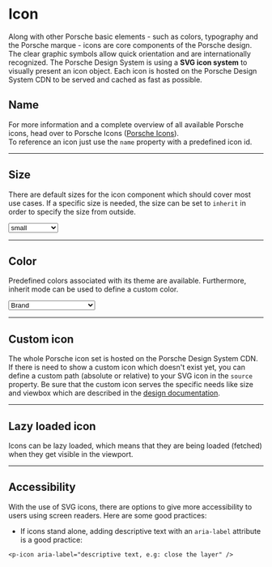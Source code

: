 # Icon

Along with other Porsche basic elements - such as colors, typography and the Porsche marque - icons are core components of the Porsche design. The clear graphic symbols allow quick orientation and are internationally recognized.
The Porsche Design System is using a **SVG icon system** to visually present an icon object. Each icon is hosted on the Porsche Design System CDN to be served and cached as fast as possible.


## Name

For more information and a complete overview of all available Porsche icons, head over to Porsche Icons ([Porsche Icons](https://icons.porsche.com)).  
To reference an icon just use the `name` property with a predefined icon id.

<Playground :markup="name" :config="config"></Playground>
    
---

## Size

There are default sizes for the icon component which should cover most use cases. If a specific size is needed, the size can be set to `inherit` in order to specify the size from outside.

<Playground :markup="sizeMarkup" :config="config">
  <select v-model="size">
    <option disabled>Select a size</option>
    <option>small</option>
    <option>medium</option>
    <option>large</option>
    <option>inherit</option>
  </select>
</Playground>
    
---

## Color
Predefined colors associated with its theme are available. Furthermore, inherit mode can be used to define a custom color.

<Playground :markup="colorMarkup" :config="config">
  <select v-model="color">
    <option disabled>Select a color</option>
    <option value="brand">Brand</option>
    <option value="default">Default</option>
    <option value="neutral-contrast-high">Neutral Contrast High</option>
    <option value="neutral-contrast-medium">Neutral Contrast Medium</option>
    <option value="neutral-contrast-low">Neutral Contrast Low</option>
    <option value="notification-success">Notification Success</option>
    <option value="notification-warning">Notification Warning</option>
    <option value="notification-error">Notification Error</option>
    <option value="notification-neutral">Notification Neutral</option>
    <option value="inherit">Inherit</option>
  </select>
</Playground>

---

## Custom icon
The whole Porsche icon set is hosted on the Porsche Design System CDN. If there is need to show a custom icon which doesn't exist yet, you can define a custom path (absolute or relative) to your SVG icon in the `source` property. Be sure that the custom icon serves the specific needs like size and viewbox which are described in the [design documentation](/components/icon#design).

<Playground :markup="custom" :config="config"></Playground>

---

## Lazy loaded icon
Icons can be lazy loaded, which means that they are being loaded (fetched) when they get visible in the viewport.

<Playground :markup="lazy" :config="config"></Playground>

---

## Accessibility
With the use of SVG icons, there are options to give more accessibility to users using screen readers. Here are some good practices:

* If icons stand alone, adding descriptive text with an `aria-label` attribute is a good practice:
```
<p-icon aria-label="descriptive text, e.g: close the layer" />
```

<script lang="ts">
  import Vue from 'vue';
  import Component from 'vue-class-component';
  import { capitalCase } from 'change-case';
  import { ICONS_MANIFEST } from '@porsche-design-system/assets';
  
  @Component
  export default class Code extends Vue {
    config = { themeable: true };

    size = 'large';
    color = 'brand';
    
    get name() {
      return Object.keys(ICONS_MANIFEST).map(x => `<p-icon name="${x}" aria-label="${capitalCase(x)} icon"></p-icon>`).join('\n');
    }
    
    get sizeMarkup() {
      const style = this.size === 'inherit' ? ' style="width: 96px; height: 96px;"' : '';
      return `<p-icon size="${this.size}" name="highway" aria-label="Highway icon"${style}></p-icon>`
    }
    
    get colorMarkup() {
      const style = this.color === 'inherit' ? ' style="color: deeppink"' : '';
      return `<p-icon name="highway" color="${this.color}" aria-label="Highway icon"${style}></p-icon>`
    }
    
    custom =
`<p-icon source="${require('./assets/icon-custom-kaixin.svg')}" aria-label="Icon for social media platform Kaixin"></p-icon>`;

    lazy =
`<p-icon name="information" lazy="true" aria-label="Information icon" />`;
  }
</script>